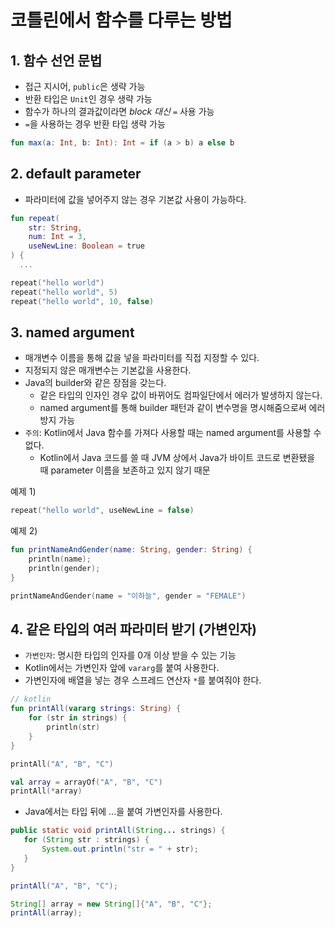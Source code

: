 # 코틀린에서 함수를 다루는 방법

## 1. 함수 선언 문법
* 접근 지시어, `public`은 생략 가능
* 반환 타입은 `Unit`인 경우 생략 가능
* 함수가 하나의 결과값이라면 *block 대신 `=`* 사용 가능
* `=`을 사용하는 경우 반환 타입 생략 가능
```kotlin
fun max(a: Int, b: Int): Int = if (a > b) a else b
```

## 2. default parameter
* 파라미터에 값을 넣어주지 않는 경우 기본값 사용이 가능하다.
```kotlin
fun repeat(
    str: String,
    num: Int = 3,
    useNewLine: Boolean = true
) { 
  ...
```
```kotlin
repeat("hello world")
repeat("hello world", 5)
repeat("hello world", 10, false)
```
## 3. named argument
* 매개변수 이름을 통해 값을 넣을 파라미터를 직접 지정할 수 있다.
* 지정되지 않은 매개변수는 기본값을 사용한다.
* Java의 builder와 같은 장점을 갖는다.
  * 같은 타입의 인자인 경우 값이 바뀌어도 컴파일단에서 에러가 발생하지 않는다.
  * named argument를 통해 builder 패턴과 같이 변수명을 명시해줌으로써 에러 방지 가능 
* `주의`: Kotlin에서 Java 함수를 가져다 사용할 때는 named argument를 사용할 수 없다. 
  * Kotlin에서 Java 코드를 쓸 때 JVM 상에서 Java가 바이트 코드로 변환됐을 때 parameter 이름을 보존하고 있지 않기 때문

예제 1)
```kotlin
repeat("hello world", useNewLine = false)
```
예제 2)
```kotlin
fun printNameAndGender(name: String, gender: String) {
    println(name);
    println(gender);
}
```
```kotlin
printNameAndGender(name = "이하늘", gender = "FEMALE")
```

## 4. 같은 타입의 여러 파라미터 받기 (가변인자)
* `가변인자`: 명시한 타입의 인자를 0개 이상 받을 수 있는 기능
* Kotlin에서는 가변인자 앞에 `vararg`를 붙여 사용한다.
* 가변인자에 배열을 넣는 경우 스프레드 연산자 `*`를 붙여줘야 한다.
```kotlin
// kotlin
fun printAll(vararg strings: String) {
    for (str in strings) {
        println(str)
    }
}
```
```kotlin
printAll("A", "B", "C")

val array = arrayOf("A", "B", "C")
printAll(*array)
```
* Java에서는 타입 뒤에 ...을 붙여 가변인자를 사용한다.
```java
public static void printAll(String... strings) {
   for (String str : strings) {
       System.out.println("str = " + str);
   }
}
```
```java
printAll("A", "B", "C");

String[] array = new String[]{"A", "B", "C"};
printAll(array);
```
